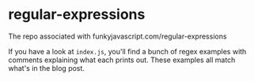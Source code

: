 # regular-expressions
The repo associated with funkyjavascript.com/regular-expressions

If you have a look at `index.js`, you'll find a bunch of regex examples with comments explaining what each prints out. These examples all match what's in the blog post.
